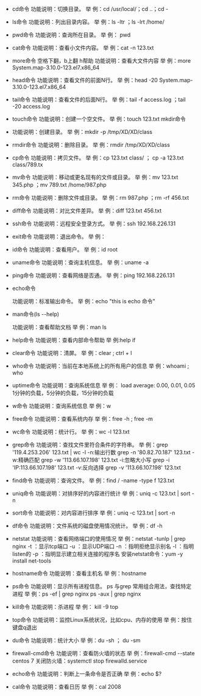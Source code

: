 - cd命令
  功能说明：切换目录。
  举 例：cd /usr/local/；cd ..；cd -
- ls命令
  功能说明：列出目录内容。
  举 例：ls -ltr ；ls -lrt /home/
- pwd命令
  功能说明：查询所在目录。
  举 例： pwd
- cat命令
  功能说明：查看小文件内容。
  举 例：cat -n 123.txt
- more命令
	空格下翻，b上翻 h帮助
  功能说明：查看大文件内容
  举 例：more System.map-3.10.0-123.el7.x86_64
- head命令
  功能说明：查看文件的前面N行。
  举 例：head -20 System.map-3.10.0-123.el7.x86_64
- tail命令
  功能说明：查看文件的后面N行。
  举 例：tail -f access.log ；tail -20 access.log
- touch命令
  功能说明：创建一个空文件。
  举 例：touch 123.txt
  mkdir命令
- 功能说明：创建目录。
  举 例：mkdir -p /tmp/XD/XD/class
- rmdir命令
  功能说明：删除目录。
  举 例：rmdir /tmp/XD/XD/class
- cp命令
  功能说明：拷贝文件。
  举 例：cp 123.txt class/ ； cp -a 123.txt class/789.tx
- mv命令
  功能说明：移动或更名现有的文件或目录。
  举 例：mv 123.txt 345.php ；mv 789.txt /home/987.php
- rm命令
  功能说明：删除文件或目录。
  举 例：rm 987.php ；rm -rf 456.txt
- diff命令
  功能说明：对比文件差异。
  举 例：diff 123.txt 456.txt
- ssh命令
  功能说明：远程安全登录方式。
  举 例：ssh 192.168.226.131
- exit命令
  功能说明：退出命令。
  举 例：
- id命令
  功能说明：查看用户。
  举 例：id root
- uname命令
  功能说明：查询主机信息。
  举 例：uname -a
- ping命令
  功能说明：查看网络是否通。
  举 例：ping 192.168.226.131

- echo命令   

  功能说明：标准输出命令。
  举 例：echo "this is echo 命令"

- man命令(ls --help)

  功能说明：查看帮助文档
  举 例：man ls

- help命令
功能说明：查看内部命令帮助
举 例:help if

- clear命令
功能说明：清屏。
举 例：clear ; ctrl + l

- who命令
功能说明：当前在本地系统上的所有用户的信息
举 例：whoami ; who

- uptime命令
功能说明：查询系统信息
举 例：
load average: 0.00, 0.01, 0.05 1分钟的负载，5分钟的负载，15分钟的负载

- w命令
功能说明：查询系统信息
举 例：w

- free命令
功能说明：查看系统内存
举 例：free -h ; free -m

- wc命令
功能说明：统计行。
举 例：wc -l 123.txt

- grep命令
功能说明：查找文件里符合条件的字符串。
举 例：grep '119.4.253.206' 123.txt | wc -l
-n:输出行数 grep -n '80.82.70.187' 123.txt
-w:精确匹配 grep -w '113.66.107.198' 123.txt
-i:忽略大小写 grep -i 'IP:113.66.107.198' 123.txt
-v:反向选择 grep -v '113.66.107.198' 123.txt

- find命令
功能说明：查询文件。
举 例：find / -name -type f 123.txt

- uniq命令
功能说明：对排序好的内容进行统计
举 例：uniq -c 123.txt | sort -n

- sort命令
功能说明：对内容进行排序
举 例：uniq -c 123.txt | sort -n

- df命令
功能说明：文件系统的磁盘使用情况统计。
举 例：df -h

- netstat
功能说明：查看网络端口的使用情况
举 例：netstat -tunlp | grep nginx
-t ：显示tcp端口
-u ：显示UDP端口
-n ：指明拒绝显示别名
-l ：指明listen的
-p ：指明显示建立相关连接的程序名
安装netstat命令：yum -y install net-tools

- hostname命令
功能说明：查看主机名
举 例：hostname

- ps命令
功能说明：显示所有进程信息。 ps 与grep 常用组合用法，查找特定进程
举 例：ps -ef | grep nginx
ps -aux | grep nginx

- kill命令
功能说明：杀进程
举 例： kill -9 top

- top命令
功能说明：监控Linux系统状况，比如cpu、内存的使用
举 例：按住键盘q退出

- du命令
功能说明：统计大小
举 例：du -sh ； du -sm 

- firewall-cmd命令
功能说明：查看防火墙的状态
举 例：firewall-cmd --state
centos 7 关闭防火墙：systemctl stop firewalld.service

- echo命令
功能说明：判断上一条命令是否正确
举 例：echo $?

- cal命令
功能说明：查看日历
举 例：cal 2008